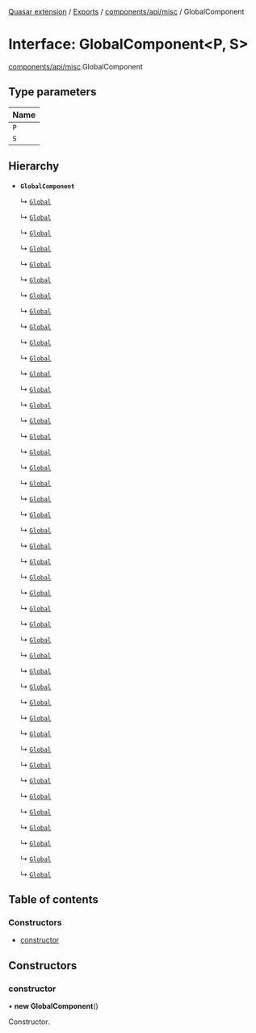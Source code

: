 [Quasar extension](../index.md) / [Exports](../modules.md) / [components/api/misc](../modules/components_api_misc.md) / GlobalComponent

# Interface: GlobalComponent<P, S\>

[components/api/misc](../modules/components_api_misc.md).GlobalComponent

## Type parameters

| Name |
| :------ |
| `P` |
| `S` |

## Hierarchy

- **`GlobalComponent`**

  ↳ [`Global`](components_BaseButton_extras.BaseButton.Global.md)

  ↳ [`Global`](components_Button_extras.Button.Global.md)

  ↳ [`Global`](components_ButtonsGroup_extras.ButtonsGroup.Global.md)

  ↳ [`Global`](components_Card_extras.Card.Global.md)

  ↳ [`Global`](components_CardActions_extras.CardActions.Global.md)

  ↳ [`Global`](components_CardSection_extras.CardSection.Global.md)

  ↳ [`Global`](components_DatetimePicker_extras.DatetimePicker.Global.md)

  ↳ [`Global`](components_Droppable_extras.Droppable.Global.md)

  ↳ [`Global`](components_ExpansionItem_extras.ExpansionItem.Global.md)

  ↳ [`Global`](components_Field_extras.Field.Global.md)

  ↳ [`Global`](components_Form_extras.Form.Global.md)

  ↳ [`Global`](components_FormActions_extras.FormActions.Global.md)

  ↳ [`Global`](components_FormButton_extras.FormButton.Global.md)

  ↳ [`Global`](components_FormSection_extras.FormSection.Global.md)

  ↳ [`Global`](components_Group_extras.Group.Global.md)

  ↳ [`Global`](components_IconButton_extras.IconButton.Global.md)

  ↳ [`Global`](components_IconButtonsGroup_extras.IconButtonsGroup.Global.md)

  ↳ [`Global`](components_IconPicker_extras.IconPicker.Global.md)

  ↳ [`Global`](components_Indent_extras.Indent.Global.md)

  ↳ [`Global`](components_Input_extras.Input.Global.md)

  ↳ [`Global`](components_Item_extras.Item.Global.md)

  ↳ [`Global`](components_Knob_extras.Knob.Global.md)

  ↳ [`Global`](components_LanguagePicker_extras.LanguagePicker.Global.md)

  ↳ [`Global`](components_Menu_extras.Menu.Global.md)

  ↳ [`Global`](components_MenuItem_extras.MenuItem.Global.md)

  ↳ [`Global`](components_NumericInput_extras.NumericInput.Global.md)

  ↳ [`Global`](components_OptionGroup_extras.OptionGroup.Global.md)

  ↳ [`Global`](components_PageLayout_extras.PageLayout.Global.md)

  ↳ [`Global`](components_PageSection_extras.PageSection.Global.md)

  ↳ [`Global`](components_PopupProxy_extras.PopupProxy.Global.md)

  ↳ [`Global`](components_Resizer_extras.Resizer.Global.md)

  ↳ [`Global`](components_Section_extras.Section.Global.md)

  ↳ [`Global`](components_Select_extras.Select.Global.md)

  ↳ [`Global`](components_Sortable_extras.Sortable.Global.md)

  ↳ [`Global`](components_Subsection_extras.Subsection.Global.md)

  ↳ [`Global`](components_Switchable_extras.Switchable.Global.md)

  ↳ [`Global`](components_Tab_extras.Tab.Global.md)

  ↳ [`Global`](components_Table_extras.Table.Global.md)

  ↳ [`Global`](components_TabPanel_extras.TabPanel.Global.md)

  ↳ [`Global`](components_TabPanels_extras.TabPanels.Global.md)

  ↳ [`Global`](components_Tabs_extras.Tabs.Global.md)

  ↳ [`Global`](components_TimeInput_extras.TimeInput.Global.md)

  ↳ [`Global`](components_Toggle_extras.Toggle.Global.md)

  ↳ [`Global`](components_Tooltip_extras.Tooltip.Global.md)

## Table of contents

### Constructors

- [constructor](components_api_misc.GlobalComponent.md#constructor)

## Constructors

### constructor

• **new GlobalComponent**()

Constructor.

